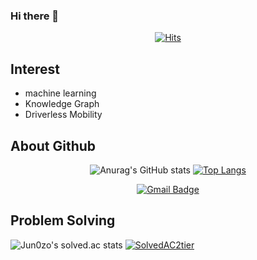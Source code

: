 ### Hi there 👋

<div align=center>
  
  [![Hits](https://hits.seeyoufarm.com/api/count/incr/badge.svg?url=https%3A%2F%2Fgithub.com%2FJun0zo&count_bg=%236EBE31&title_bg=%23555555&icon=fossa.svg&icon_color=%23E7E7E7&title=hits&edge_flat=false)](https://hits.seeyoufarm.com)

</div>

## Interest

- machine learning
- Knowledge Graph
- Driverless Mobility

## About Github

<div align=center>
  
  ![Anurag's GitHub stats](https://github-readme-stats.vercel.app/api?username=Jun0zo&hide=contribs,prs&theme=radical)
  [![Top Langs](https://github-readme-stats.vercel.app/api/top-langs/?username=Jun0zo&layout=compact&theme=radical)](https://github.com/anuraghazra/github-readme-stats)

</div>

<div align=center>
	
  [![Gmail Badge](https://img.shields.io/badge/Gmail-d14836?style=flat-square&logo=Gmail&logoColor=white&link=mailto:joon0zo1022@gmail.com)](mailto:joon0zo1022@gmail.com)
	
</div>

## Problem Solving

![Jun0zo's solved.ac stats](https://github-readme-solvedac.hyp3rflow.vercel.app/api/?handle=joon0zo1022)
[![SolvedAC2tier](http://mazassumnida.wtf/api/v2/generate_badge?boj=joon0zo1022)](https://solved.ac/joon0zo1022) 

<!--
**Jun0zo/Jun0zo** is a ✨ _special_ ✨ repository because its `README.md` (this file) appears on your GitHub profile.


Here are some ideas to get you started:

- 🔭 I’m currently working on ...
- 🌱 I’m currently learning ...
- 👯 I’m looking to collaborate on ...
- 🤔 I’m looking for help with ...
- 💬 Ask me about ...
- 📫 How to reach me: ...
- 😄 Pronouns: ...
- ⚡ Fun fact: ...
-->
